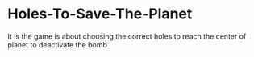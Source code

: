 # Holes-To-Save-The-Planet
It is the game is about choosing the correct holes to reach the center of planet to deactivate the bomb
